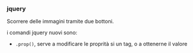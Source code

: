 ### jquery
Scorrere delle immagini tramite due bottoni.

i comandi jquery nuovi sono:
 - `.prop()`, serve a modificare le proprità si un tag, o a ottenerne il valore
